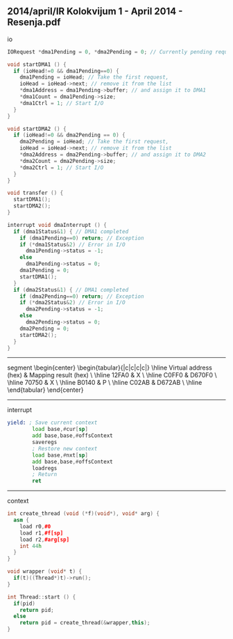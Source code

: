 2014/april/IR Kolokvijum 1 - April 2014 - Resenja.pdf
--------------------------------------------------------------------------------
io
```cpp
IORequest *dma1Pending = 0, *dma2Pending = 0; // Currently pending requests

void startDMA1 () {
  if (ioHead!=0 && dma1Pending==0) {
    dma1Pending = ioHead; // Take the first request,
    ioHead = ioHead->next; // remove it from the list
    *dma1Address = dma1Pending->buffer; // and assign it to DMA1
    *dma1Count = dma1Pending->size;
    *dma1Ctrl = 1; // Start I/O
  }
}

void startDMA2 () {
  if (ioHead!=0 && dma2Pending == 0) {
    dma2Pending = ioHead; // Take the first request,
    ioHead = ioHead->next; // remove it from the list
    *dma2Address = dma2Pending->buffer; // and assign it to DMA2
    *dma2Count = dma2Pending->size;
    *dma2Ctrl = 1; // Start I/O
  }
}

void transfer () {
  startDMA1();
  startDMA2();
}

interrupt void dmaInterrupt () {
  if (dma1Status&1) { // DMA1 completed
    if (dma1Pending==0) return; // Exception
    if (*dma1Status&2) // Error in I/O
      dma1Pending->status = -1;
    else
      dma1Pending->status = 0;
    dma1Pending = 0;
    startDMA1();
  }
  if (dma2Status&1) { // DMA1 completed
    if (dma2Pending==0) return; // Exception
    if (*dma2Status&2) // Error in I/O
      dma2Pending->status = -1;
    else
      dma2Pending->status = 0;
    dma2Pending = 0;
    startDMA2();
  }
}
```

--------------------------------------------------------------------------------
segment
\begin{center}
\begin{tabular}{|c|c|c|c|}
\hline
Virtual address (hex) & Mapping result (hex) \\
\hline
12FA0 & X \\
\hline
C0FF0 & D670F0 \\
\hline
70750 & X \\
\hline
B0140 & P \\
\hline
C02AB & D672AB \\
\hline
\end{tabular}
\end{center}

--------------------------------------------------------------------------------
interrupt
```asm
yield: ; Save current context
        load base,#cur[sp]
        add base,base,#offsContext
        saveregs
        ; Restore new context
        load base,#nxt[sp]
        add base,base,#offsContext
        loadregs
        ; Return
        ret
```

--------------------------------------------------------------------------------
context
```cpp
int create_thread (void (*f)(void*), void* arg) {
  asm {
    load r0,#0
    load r1,#f[sp]
    load r2,#arg[sp]
    int 44h
  }
}

void wrapper (void* t) {
  if(t)((Thread*)t)->run();
}

int Thread::start () {
  if(pid)
    return pid;
  else
    return pid = create_thread(&wrapper,this);
}
```
